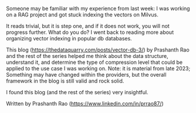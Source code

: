 Someone may be familiar with my experience from last week: I was working on a RAG project and got stuck indexing the vectors on Milvus.

It reads trivial, but it is step one, and if it does not work, you will not progress further. What do you do? I went back to reading more about organizing vector indexing in popular db databases. 

This blog (https://thedataquarry.com/posts/vector-db-3/) by Prashanth Rao   and the rest of the series helped me think about the data structure, understand it, and determine the type of compression level that could be applied to the use case I was working on. Note: it is material from late 2023; Something may have changed within the providers, but the overall framework in the blog is still valid and rock solid. 

I found this blog (and the rest of the series) very insightful. 

Written by Prashanth Rao  (https://www.linkedin.com/in/prrao87/)

